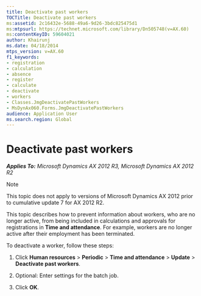 ```yaml
---
title: Deactivate past workers
TOCTitle: Deactivate past workers
ms:assetid: 2c16432e-5688-49a6-9d26-3bdc825475d1
ms:mtpsurl: https://technet.microsoft.com/library/Dn505748(v=AX.60)
ms:contentKeyID: 59604021
author: Khairunj
ms.date: 04/18/2014
mtps_version: v=AX.60
f1_keywords:
- registration
- calculation
- absence
- register
- calculate
- deactivate
- workers
- Classes.JmgDeactivatePastWorkers
- MsDynAx060.Forms.JmgDeactivatePastWorkers
audience: Application User
ms.search.region: Global
---
```


# Deactivate past workers 


_**Applies To:** Microsoft Dynamics AX 2012 R3, Microsoft Dynamics AX 2012 R2_


> [!NOTE]
> <P>This topic does not apply to versions of Microsoft Dynamics AX 2012 prior to cumulative update 7 for AX 2012 R2.</P>



This topic describes how to prevent information about workers, who are no longer active, from being included in calculations and approvals for registrations in **Time and attendance**. For example, workers are no longer active after their employment has been terminated.

To deactivate a worker, follow these steps:

1.  Click **Human resources** \> **Periodic** \> **Time and attendance** \> **Update** \> **Deactivate past workers**.

2.  Optional: Enter settings for the batch job.

3.  Click **OK**.

  


